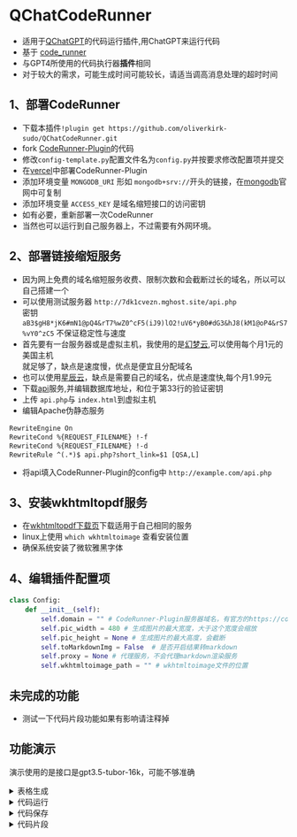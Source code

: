 # QChatCodeRunner
- 适用于[QChatGPT](https://github.com/RockChinQ/QChatGPT)的代码运行插件,用ChatGPT来运行代码
- 基于 [code_runner](https://code-runner-plugin.vercel.app/)
- 与GPT4所使用的代码执行器**插件**相同
- 对于较大的需求，可能生成时间可能较长，请适当调高消息处理的超时时间

## 1、部署CodeRunner

- 下载本插件`!plugin get https://github.com/oliverkirk-sudo/QChatCodeRunner.git`
- fork [CodeRunner-Plugin](https://github.com/oliverkirk-sudo/CodeRunner-Plugin/fork)的代码
- 修改`config-template.py`配置文件名为`config.py`并按要求修改配置项并提交
- 在[vercel](https://vercel.com/)中部署CodeRunner-Plugin
- 添加环境变量 `MONGODB_URI` 形如 `mongodb+srv://`开头的链接，在[mongodb](https://www.mongodb.com/zh-cn)官网中可复制
- 添加环境变量 `ACCESS_KEY` 是域名缩短接口的访问密钥
- 如有必要，重新部署一次CodeRunner
- 当然也可以运行到自己服务器上，不过需要有外网环境。

## 2、部署链接缩短服务

- 因为网上免费的域名缩短服务收费、限制次数和会截断过长的域名，所以可以自己搭建一个
- 可以使用测试服务器 `http://7dk1cvezn.mghost.site/api.php` <br>
密钥 `aB3$gH8*jK6#mN1@pQ4&rT7%wZ0^cF5(iJ9)lO2!uV6*yB0#dG3&hJ8(kM1@oP4&rS7%vY0^zC5` 不保证稳定性与速度
- 首先要有一台服务器或是虚拟主机，我使用的是[幻梦云](https://www.menghuany.cn/aff/ZJTWFQKU),可以使用每个月1元的美国主机
<br>就足够了，缺点是速度慢，优点是便宜且分配域名
- 也可以使用[星辰云](https://starxn.com/aff/XUVRIOBP)，缺点是需要自己的域名，优点是速度快,每个月1.99元
- 下载[api](https://pewadw.lanzouy.com/iB35f16ahyti)服务,并编辑数据库地址，和位于第33行的验证密钥
- 上传  `api.php`与 `index.html`到虚拟主机
- 编辑Apache伪静态服务
```text
RewriteEngine On
RewriteCond %{REQUEST_FILENAME} !-f
RewriteCond %{REQUEST_FILENAME} !-d
RewriteRule ^(.*)$ api.php?short_link=$1 [QSA,L]
```
- 将api填入CodeRunner-Plugin的config中 `http://example.com/api.php`

## 3、安装wkhtmltopdf服务

- 在[wkhtmltopdf下载页](https://wkhtmltopdf.org/downloads.html)下载适用于自己相同的服务
- linux上使用 `which wkhtmltoimage` 查看安装位置
- 确保系统安装了微软雅黑字体

## 4、编辑插件配置项

```python
class Config:
    def __init__(self):
        self.domain = "" # CodeRunner-Plugin服务器域名，有官方的https://code-runner-plugin.vercel.app/缺点是被墙
        self.pic_width = 480 # 生成图片的最大宽度，大于这个宽度会缩放
        self.pic_height = None # 生成图片的最大高度，会截断
        self.toMarkdownImg = False  # 是否开启结果转markdown
        self.proxy = None # 代理服务，不会代理markdown渲染服务
        self.wkhtmltoimage_path = "" # wkhtmltoimage文件的位置
```

## 未完成的功能

- 测试一下代码片段功能如果有影响请注释掉

## 功能演示

演示使用的是接口是gpt3.5-tubor-16k，可能不够准确

<details>
<summary>表格生成</summary>

![image](./pic/1.png)

</details>

<details>
<summary>代码运行</summary>

![image](./pic/2.png)
![image](./pic/3.png)

</details>

<details>
<summary>代码保存</summary>

![image](./pic/4.png)
[演示的代码](http://2u2.cc/okDCaR9)

</details>

<details>
<summary>代码片段</summary>

![image](./pic/5.png)

</details>
